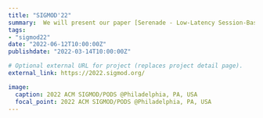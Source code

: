 ```yaml
---
title: "SIGMOD'22"
summary:  We will present our paper [Serenade - Low-Latency Session-Based Recommendation in e-Commerce at Scale](https://bkersbergen.github.io/publication/serenade-low-latency-session-based-recommendation-in-e-commerce-sigmod2022/) about a novel session-based recommendation system for ecommerce. 
tags:
- "sigmod22"
date: "2022-06-12T10:00:00Z"
publishdate: "2022-03-14T10:00:00Z"

# Optional external URL for project (replaces project detail page).
external_link: https://2022.sigmod.org/

image:
  caption: 2022 ACM SIGMOD/PODS @Philadelphia, PA, USA
  focal_point: 2022 ACM SIGMOD/PODS @Philadelphia, PA, USA
---
```


